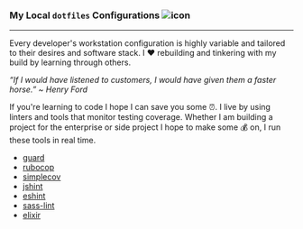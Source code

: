 ### My Local `dotfiles` Configurations ![icon](https://github.com/chrishough/my-public-data/raw/master/my-configurations/noun_65750_cc.png)
----
Every developer's workstation configuration is highly variable and tailored to their  desires and software stack. I :heart: rebuilding and tinkering with my build by learning through others.

*“If I would have listened to customers, I would have given them a faster horse.” ~ Henry Ford*

If you're learning to code I hope I can save you some :alarm_clock:. I live by using linters and tools that monitor testing coverage.  Whether I am building a project for the enterprise or side project I hope to make some :moneybag: on, I run these tools in real time.

* [guard](https://github.com/guard/guard)
* [rubocop](https://github.com/bbatsov/rubocop)
* [simplecov](https://github.com/colszowka/simplecov)
* [jshint](https://github.com/stereobooster/jshintrb)
* [eshint](http://eslint.org/)
* [sass-lint](https://github.com/brigade/scss-lint)
* [elixir](https://github.com/rrrene/credo)
